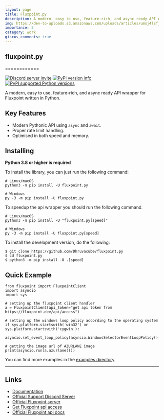 ```yaml
---
layout: page
title: Fluxpoint.py
description: A modern, easy to use, feature-rich, and async ready API wrapper for Fluxpoint written in Python.
img: https://dev-to-uploads.s3.amazonaws.com/uploads/articles/umsj4lsfjs9zgloh9d6x.png
importance: 2
category: work
giscus_comments: true
---
```

## fluxpoint.py

============

[![Discord server invite](https://discord.com/api/guilds/920190307595874304/embed.png)](https://discord.gg/vfXHwS3nmQ) [![PyPI version info](https://img.shields.io/pypi/v/fluxpoint.py.svg)](https://pypi.python.org/pypi/fluxpoint.py) [![PyPI supported Python versions](https://img.shields.io/pypi/pyversions/fluxpoint.py.svg)](https://pypi.python.org/pypi/fluxpoint.py)

A modern, easy to use, feature-rich, and async ready API wrapper for
Fluxpoint written in Python.

Key Features
------------

- Modern Pythonic API using `async` and `await`.
- Proper rate limit handling.
- Optimised in both speed and memory.

Installing
----------

**Python 3.8 or higher is required**

To install the library, you can just run the following command:

```{.sh}
# Linux/macOS
python3 -m pip install -U fluxpoint.py

# Windows
py -3 -m pip install -U fluxpoint.py
```

To speedup the api wrapper you should run the following command:

```{.sh}
# Linux/macOS
python3 -m pip install -U "fluxpoint.py[speed]"

# Windows
py -3 -m pip install -U fluxpoint.py[speed]
```

To install the development version, do the following:

```{.sh}
$ git clone https://github.com/Dhruvacube/fluxpoint.py
$ cd fluxpoint.py
$ python3 -m pip install -U .[speed]
```

Quick Example
-------------

```{.py}
from fluxpoint import FluxpointClient
import asyncio
import sys

# setting up the fluxpoint client handler
a = FluxpointClient(api_token="get api token from https://fluxpoint.dev/api/access")

# setting up the windows loop policy according to the operating system
if sys.platform.startswith('win32') or sys.platform.startswith('cygwin'):
    asyncio.set_event_loop_policy(asyncio.WindowsSelectorEventLoopPolicy())

# getting the image url of AZURLANE image
print(asyncio.run(a.azurlane()))
```

You can find more examples in the [examples
directory](https://github.com/Dhruvacube/fluxpoint.py/tree/master/examples).

---

Links
-----

- [Documentation](https://fluxpointpy.readthedocs.io/en/latest/)
- [Official Support Discord Server](https://discord.gg/vfXHwS3nmQ)
- [Official Fluxpoint server](https://discord.gg/fluxpoint)
- [Get Fluxpoint api access](https://fluxpoint.dev/api/access)
- [Official Fluxpoint api docs](https://bluedocs.page/fluxpoint-api)
